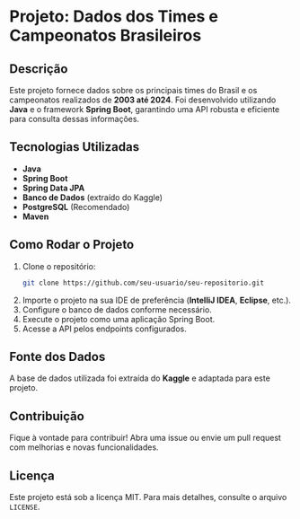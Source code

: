 # Projeto: Dados dos Times e Campeonatos Brasileiros

## Descrição
Este projeto fornece dados sobre os principais times do Brasil e os campeonatos realizados de **2003 até 2024**. Foi desenvolvido utilizando **Java** e o framework **Spring Boot**, garantindo uma API robusta e eficiente para consulta dessas informações.

## Tecnologias Utilizadas
- **Java**
- **Spring Boot**
- **Spring Data JPA**
- **Banco de Dados** (extraído do Kaggle)
- **PostgreSQL** (Recomendado)
- **Maven**

## Como Rodar o Projeto
1. Clone o repositório:
   ```sh
   git clone https://github.com/seu-usuario/seu-repositorio.git
   ```
2. Importe o projeto na sua IDE de preferência (**IntelliJ IDEA**, **Eclipse**, etc.).
3. Configure o banco de dados conforme necessário.
4. Execute o projeto como uma aplicação Spring Boot.
5. Acesse a API pelos endpoints configurados.

## Fonte dos Dados
A base de dados utilizada foi extraída do **Kaggle** e adaptada para este projeto.

## Contribuição
Fique à vontade para contribuir! Abra uma issue ou envie um pull request com melhorias e novas funcionalidades.

## Licença
Este projeto está sob a licença MIT. Para mais detalhes, consulte o arquivo `LICENSE`.

